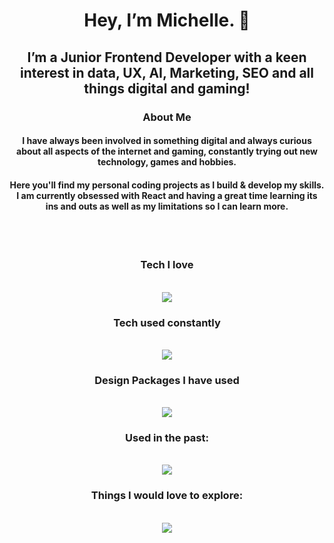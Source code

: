 
<h1 align="center">Hey, I’m Michelle. 👋</h1>

<h2 align="center">I’m a Junior Frontend Developer with a keen interest in data, UX, AI, Marketing, SEO and all things digital and gaming!</h2>

<h3 align="center">About Me</h3>
<h4 align="center">I have always been involved in something digital and always curious about all aspects of the internet and gaming, constantly trying out new technology, games and hobbies.</h4>
<h4 align="center">Here you'll find my personal coding projects as I build & develop my skills. I am currently obsessed with React and having a great time learning its ins and outs as well as my limitations so I can learn more. </h4>
<br />
<br />

<h3 align="center">Tech I love</h3>
<p align="center">
  <br />
  <a href="https://skillicons.dev">
    <img src="https://skillicons.dev/icons?i=github,css,react,discord,figma,html,js,materialui,mysql,nextjs,nodejs,npm,postgres,stackoverflow,supabase,vercel,vite&perline=9" />
  </a>
</p>

<h3 align="center">Tech used constantly</h3>
<p align="center">
  
  <br /> 
  <a href="https://skillicons.dev">
    <img src="https://skillicons.dev/icons?i=apple,gmail,stackoverflow,obsidian,npm,nodejs,linkedin,instagram,tailwind,css,js,html,react,twitter,vscode,codepen&perline=8" />
  </a>
</p>
 <h3 align="center"> Design Packages I have used</h3>
<p align="center">

  <br /> 
  <a href="https://skillicons.dev">
    <img src="https://skillicons.dev/icons?i=ae,ps,xd,figma,ai" />
  </a>
</p>
 <h3 align="center">Used in the past:</h3>
<p align="center">
  <br />
  <a href="https://skillicons.dev">
    <img src="https://skillicons.dev/icons?i=sass,bootstrap,jquery,heroku,ember,ruby,sublime,atom,windows,wordpress,angular,atom,bitbucket&perline=7" />
  </a>
</p>
<h3 align="center">Things I would love to explore:</h3> 
<p align="center">
  <br />
  <a href="https://skillicons.dev">
    <img src="https://skillicons.dev/icons?i=robloxstudio," />
  </a>
</p>
